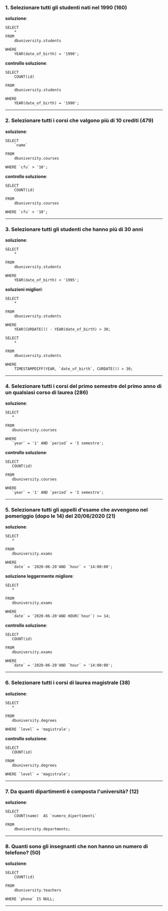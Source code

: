 ### 1. Selezionare tutti gli studenti nati nel 1990 (160)
**soluzione**:   
```
SELECT 
    * 
FROM  
    dbuniversity.students  

WHERE  
    YEAR(date_of_birth) = '1990';  
```

**controllo soluzione**:   
```
SELECT 
    COUNT(id)  

FROM  
    dbuniversity.students  

WHERE  
    YEAR(date_of_birth) = '1990'; 
```
---



### 2. Selezionare tutti i corsi che valgono più di 10 crediti (479)  
**soluzione**:
```
SELECT     
    `name` 

FROM  
    dbuniversity.courses  

WHERE `cfu` > '10';
```
**controllo soluzione**: 
```
SELECT     
    COUNT(id) 

FROM  
    dbuniversity.courses  

WHERE `cfu` > '10';
```
---



### 3. Selezionare tutti gli studenti che hanno più di 30 anni
**soluzione**:  
```
SELECT 
    *  

FROM
    dbuniversity.students  

WHERE 
    YEAR(date_of_birth) < '1995';
```
**soluzioni migliori**:
```
SELECT 
    *  

FROM
    dbuniversity.students  

WHERE 
    YEAR(CURDATE()) - YEAR(date_of_birth) > 30;
```
```
SELECT 
    *  

FROM
    dbuniversity.students  

WHERE 
    TIMESTAMPDIFF(YEAR, `date_of_birth`, CURDATE()) > 30;
```
---



### 4. Selezionare tutti i corsi del primo semestre del primo anno di un qualsiasi corso di laurea (286)
**soluzione**: 
 ```
SELECT 
    *  

FROM
    dbuniversity.courses  

WHERE
    `year` = '1' AND `period` = 'I semestre';
```
**controllo soluzione**: 
 ```
SELECT 
    COUNT(id)  

FROM
    dbuniversity.courses  

WHERE
    `year` = '1' AND `period` = 'I semestre';
```
---



### 5. Selezionare tutti gli appelli d'esame che avvengono nel pomeriggio (dopo le 14) del 20/06/2020 (21)
**soluzione**: 
 ```
SELECT 
    *  

FROM
    dbuniversity.exams  

WHERE 
    `date` = '2020-06-20'AND `hour` > '14:00:00';
```
**soluzione leggermente migliore**: 
 ```
SELECT 
    *  

FROM
    dbuniversity.exams  

WHERE 
    `date` = '2020-06-20'AND HOUR(`hour`) >= 14;
``` 
**controllo soluzione**: 
 ```
SELECT 
    COUNT(id) 

FROM
    dbuniversity.exams  

WHERE 
    `date` = '2020-06-20'AND `hour` > '14:00:00';
``` 
---



### 6. Selezionare tutti i corsi di laurea magistrale (38)
**soluzione**:  
 ```
SELECT 
    *  

FROM
    dbuniversity.degrees  

WHERE `level` = 'magistrale';
``` 
**controllo soluzione**: 
 ```
SELECT 
    COUNT(id)  

FROM
    dbuniversity.degrees  

WHERE `level` = 'magistrale';
``` 
---


### 7. Da quanti dipartimenti è composta l'università? (12)
**soluzione**:  
``` 
SELECT 
    COUNT(name)  AS `numero_dipertimenti`

FROM
    dbuniversity.departments;
``` 
---
### 8. Quanti sono gli insegnanti che non hanno un numero di telefono? (50)
**soluzione**:  
``` 
SELECT 
    COUNT(id)  

FROM
    dbuniversity.teachers  

WHERE `phone` IS NULL;
``` 
---